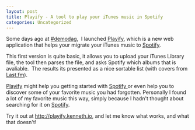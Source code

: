```yaml
---
layout: post
title: Playify - A tool to play your iTunes music in Spotify
categories: Uncategorized
---
```

Some days ago at <a href="http://demodag.org">#demodag</a>,  I launched <a href="http://playify.kenneth.io" target="_blank">Playify</a>, which is a new web application that helps your migrate your iTunes music to <a href="http://spotify.com" target="_blank">Spotify</a>.

<!--more-->

This first version is quite basic, it allows you to upload your iTunes Library file, the tool then parses the file, and asks Spotify which albums that is avaliable.  The results its presented as a nice sortable list (with covers from <a href="http://last.fm">Last.fm</a>).

<a href="http://playify.kenneth.io">Playify</a> might help you getting started with <a href="http://spotify.com">Spotify </a>or even help you to discover some of your favorite music you had forgotten. Personally I found a lot of my favorite music this way, simply because I hadn't thought about searching for it on <a href="http://spotify.com">Spotify</a>.

Try it out at <a href="http://playify.kenneth.io" target="_blank">http://playify.kenneth.io</a>, and let me know what works, and what that doesn't!
